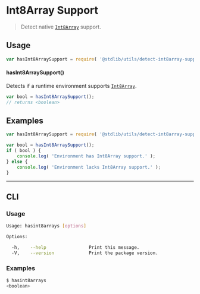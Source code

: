 # Int8Array Support

> Detect native [`Int8Array`][mdn-int8array] support.


<section class="usage">

## Usage

``` javascript
var hasInt8ArraySupport = require( '@stdlib/utils/detect-int8array-support' );
```

#### hasInt8ArraySupport()

Detects if a runtime environment supports [`Int8Array`][mdn-int8array].

``` javascript
var bool = hasInt8ArraySupport();
// returns <boolean>
```

</section>

<!-- /.usage -->


<section class="examples">

## Examples

``` javascript
var hasInt8ArraySupport = require( '@stdlib/utils/detect-int8array-support' );

var bool = hasInt8ArraySupport();
if ( bool ) {
    console.log( 'Environment has Int8Array support.' );
} else {
    console.log( 'Environment lacks Int8Array support.' );
}
```

</section>

<!-- /.examples -->


---

<section class="cli">

## CLI

<section class="usage">

### Usage

``` bash
Usage: hasint8arrays [options]

Options:

  -h,    --help                Print this message.
  -V,    --version             Print the package version.
```

</section>

<!-- /.usage -->

<section class="examples">

### Examples

``` bash
$ hasint8arrays
<boolean>
```

</section>

<!-- /.examples -->

</section>

<!-- /.cli -->


<section class="links">

[mdn-int8array]: https://developer.mozilla.org/en-US/docs/Web/JavaScript/Reference/Global_Objects/Int8Array

</section>

<!-- /.links -->
